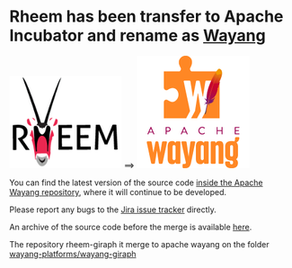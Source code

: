 # Rheem has been transfer to Apache Incubator and rename as [Wayang](https://wayang.apache.org)

<img src="./logo_rheem.png" style="width:200px"> ==> <img src="./logo_wayang.png" style="width:200px">

You can find the latest version of the source code [inside the Apache Wayang repository](https://gitbox.apache.org/repos/asf?s=incubator-wayang), where it will continue to be developed.

Please report any bugs to the [Jira issue tracker](https://issues.apache.org/jira/projects/WAYANG) directly.

An archive of the source code before the merge is available [here](../../tree/archive).

The repository rheem-giraph it merge to apache wayang on the folder [wayang-platforms/wayang-giraph](https://github.com/apache/incubator-wayang/tree/main/wayang-platforms/wayang-giraph)
